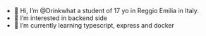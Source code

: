 - 👋 Hi, I’m @Drinkwhat a student of 17 yo in Reggio Emilia in Italy.
- 👀 I’m interested in backend side
- 🌱 I’m currently learning typescript, express and docker
